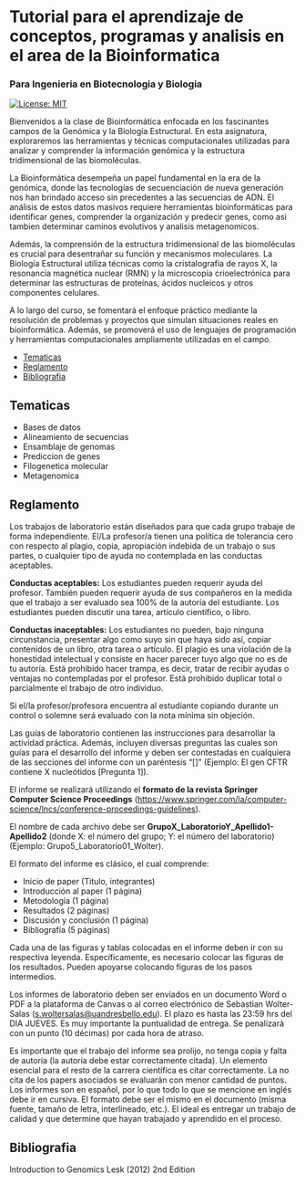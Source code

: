 # Tutorial para el aprendizaje de conceptos, programas y analisis en el area de la Bioinformatica

### Para Ingenieria en Biotecnologia y Biologia

[![License: MIT](https://img.shields.io/badge/License-MIT-yellow.svg)](https://opensource.org/licenses/MIT)

Bienvenidos a la clase de Bioinformática enfocada en los fascinantes campos de la Genómica y la Biología Estructural. En esta asignatura, exploraremos las herramientas y técnicas computacionales utilizadas para analizar y comprender la información genómica y la estructura tridimensional de las biomoléculas.

La Bioinformática desempeña un papel fundamental en la era de la genómica, donde las tecnologías de secuenciación de nueva generación nos han brindado acceso sin precedentes a las secuencias de ADN. El análisis de estos datos masivos requiere herramientas bioinformáticas para identificar genes, comprender la organización y predecir genes, como asi tambien determinar caminos evolutivos y analisis metagenomicos.

Además, la comprensión de la estructura tridimensional de las biomoléculas es crucial para desentrañar su función y mecanismos moleculares. La Biología Estructural utiliza técnicas como la cristalografía de rayos X, la resonancia magnética nuclear (RMN) y la microscopía crioelectrónica para determinar las estructuras de proteínas, ácidos nucleicos y otros componentes celulares.

A lo largo del curso, se fomentará el enfoque práctico mediante la resolución de problemas y proyectos que simulan situaciones reales en bioinformática. Además, se promoverá el uso de lenguajes de programación y herramientas computacionales ampliamente utilizadas en el campo.

- [Tematicas](#tematicas)
- [Reglamento](#reglamento)
- [Bibliografia](#bibliografia)

## Tematicas

- Bases de datos
- Alineamiento de secuencias
- Ensamblaje de genomas
- Prediccion de genes
- Filogenetica molecular
- Metagenomica

## Reglamento

Los trabajos de laboratorio están diseñados para que cada grupo trabaje de forma independiente. El/La profesor/a tienen una política de tolerancia cero con respecto al plagio, copia, apropiación indebida de un trabajo o sus partes, o cualquier tipo de ayuda no contemplada en las conductas aceptables.

**Conductas aceptables:** Los estudiantes pueden requerir ayuda del profesor. También pueden requerir ayuda de sus compañeros en la medida que el trabajo a ser evaluado sea 100% de la autoría del estudiante. Los estudiantes pueden discutir una tarea, artículo científico, o libro.

**Conductas inaceptables:** Los estudiantes no pueden, bajo ninguna circunstancia, presentar algo como suyo sin que haya sido así, copiar contenidos de un libro, otra tarea o artículo. El plagio es una violación de la honestidad intelectual y consiste en hacer parecer tuyo algo que no es de tu autoría. Está prohibido hacer trampa, es decir, tratar de recibir ayudas o ventajas no contempladas por el profesor. Está prohibido duplicar total o parcialmente el trabajo de otro individuo.

Si el/la profesor/profesora encuentra al estudiante copiando durante un control o solemne será evaluado con la nota mínima sin objeción.

Las guías de laboratorio contienen las instrucciones para desarrollar la actividad práctica. Además, incluyen diversas preguntas las cuales son guías para el desarrollo del informe y deben ser contestadas en cualquiera de las secciones del informe con un paréntesis “[]” (Ejemplo: El gen CFTR contiene X nucleótidos [Pregunta 1]). 

El informe se realizará utilizando el **formato de la revista Springer Computer Science Proceedings** (https://www.springer.com/la/computer-science/lncs/conference-proceedings-guidelines). 

El nombre de cada archivo debe ser **GrupoX_LaboratorioY_Apellido1-Apellido2** (donde X: el número del grupo; Y: el número del laboratorio) (Ejemplo: Grupo5_Laboratorio01_Wolter).

El formato del informe es clásico, el cual comprende:

- Inicio de paper (Titulo, integrantes)
- Introducción al paper (1 página)
- Metodología (1 página)
- Resultados (2 páginas)
- Discusión y conclusión (1 página)
- Bibliografía (5 páginas)

Cada una de las figuras y tablas colocadas en el informe deben ir con su respectiva leyenda. Específicamente, es necesario colocar las figuras de los resultados. Pueden apoyarse colocando figuras de los pasos intermedios. 

Los informes de laboratorio deben ser enviados en un documento Word o PDF a la plataforma de Canvas o al correo electrónico de Sebastian Wolter-Salas (s.woltersalas@uandresbello.edu). El plazo es hasta las 23:59 hrs del DIA JUEVES. Es muy importante la puntualidad de entrega. Se penalizará con un punto (10 décimas) por cada hora de atraso.

Es importante que el trabajo del informe sea prolijo, no tenga copia y falta de autoría (la autoría debe estar correctamente citada). Un elemento esencial para el resto de la carrera científica es citar correctamente. La no cita de los papers asociados se evaluarán con menor cantidad de puntos. Los informes son en español, por lo que todo lo que se mencione en inglés debe ir en cursiva. El formato debe ser el mismo en el documento (misma fuente, tamaño de letra, interlineado, etc.). El ideal es entregar un trabajo de calidad y que determine que hayan trabajado y aprendido en el proceso.

## Bibliografia

Introduction to Genomics Lesk (2012) 2nd Edition

